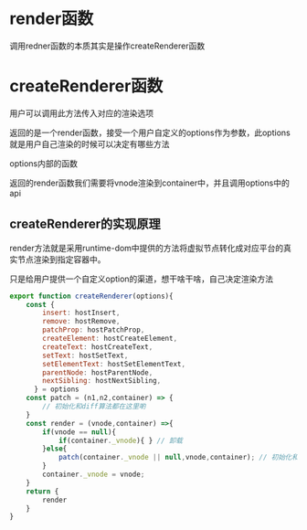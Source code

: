 # render函数

调用redner函数的本质其实是操作createRenderer函数

# createRenderer函数

用户可以调用此方法传入对应的渲染选项

返回的是一个render函数，接受一个用户自定义的options作为参数，此options就是用户自己渲染的时候可以决定有哪些方法

options内部的函数

返回的render函数我们需要将vnode渲染到container中，并且调用options中的api

## createRenderer的实现原理

render方法就是采用runtime-dom中提供的方法将虚拟节点转化成对应平台的真实节点渲染到指定容器中。

只是给用户提供一个自定义option的渠道，想干啥干啥，自己决定渲染方法

```js
export function createRenderer(options){
    const {
        insert: hostInsert,
        remove: hostRemove,
        patchProp: hostPatchProp,
        createElement: hostCreateElement,
        createText: hostCreateText,
        setText: hostSetText,
        setElementText: hostSetElementText,
        parentNode: hostParentNode,
        nextSibling: hostNextSibling,
      } = options
    const patch = (n1,n2,container) => {
        // 初始化和diff算法都在这里喲
    }
    const render = (vnode,container) =>{
        if(vnode == null){
            if(container._vnode){ } // 卸载
        }else{
            patch(container._vnode || null,vnode,container); // 初始化和更新
        }
        container._vnode = vnode;
    }
    return {
        render
    }
}
```